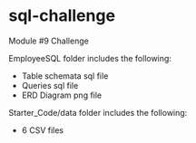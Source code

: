 # sql-challenge
Module #9 Challenge

EmployeeSQL folder includes the following:
  - Table schemata sql file
  - Queries sql file
  - ERD Diagram png file

Starter_Code/data folder includes the following:
  - 6 CSV files 
